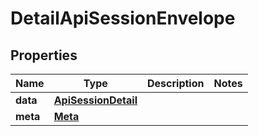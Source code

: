 

# DetailApiSessionEnvelope


## Properties

| Name | Type | Description | Notes |
|------------ | ------------- | ------------- | -------------|
|**data** | [**ApiSessionDetail**](ApiSessionDetail.md) |  |  |
|**meta** | [**Meta**](Meta.md) |  |  |



